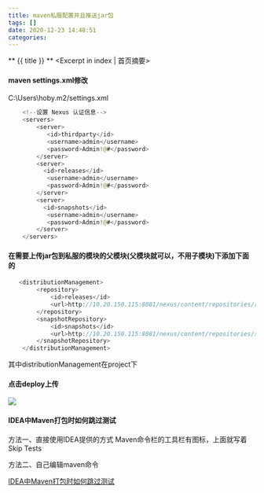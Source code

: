 ```yaml
---
title: maven私服配置并且推送jar包
tags: []
date: 2020-12-23 14:48:51
categories:
---
```

** {{ title }} ** <Excerpt in index | 首页摘要>


<!-- more -->

#### maven settings.xml修改

C:\Users\hoby\.m2/settings.xml

```java
    <!--设置 Nexus 认证信息-->
    <servers>
		<server>
		   <id>thirdparty</id>
		   <username>admin</username>
		   <password>Admin!@#</password>
		</server>
		<server>
		  <id>releases</id>
		   <username>admin</username>
		   <password>Admin!@#</password>
		</server>
		<server>
		  <id>snapshots</id>
		   <username>admin</username>
		   <password>Admin!@#</password>
		</server>
    </servers>
```

#### 在需要上传jar包到私服的模块的父模块(父模块就可以，不用子模块)下添加下面的

```java
   <distributionManagement>
        <repository>
            <id>releases</id>
            <url>http://10.20.150.115:8081/nexus/content/repositories/releases</url>
        </repository>
        <snapshotRepository>
            <id>snapshots</id>
            <url>http://10.20.150.115:8081/nexus/content/repositories/snapshots</url>
        </snapshotRepository>
    </distributionManagement>
```

其中distributionManagement在project下


#### 点击deploy上传

![](maven私服配置并且推送jar包/maven-jar-1.png)


#### IDEA中Maven打包时如何跳过测试
方法一、直接使用IDEA提供的方式
Maven命令栏的工具栏有图标，上面就写着 Skip Tests

方法二、自己编辑maven命令

[IDEA中Maven打包时如何跳过测试](https://blog.csdn.net/weixin_46017976/article/details/109494797)